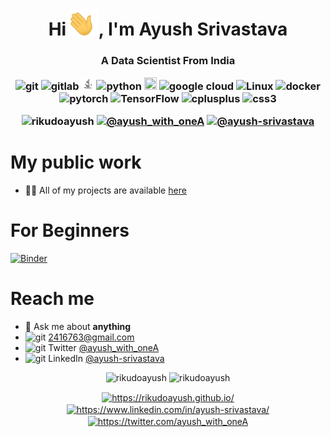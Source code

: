 <h1 align="center">Hi <img width="45" src="waving_hand.gif">, I'm Ayush Srivastava </h1>
<p align="center">
</p>
<h3 align="center">A Data Scientist From India
<p align="center">
 <img src="https://img.icons8.com/color/48/000000/git.png" alt="git" width="20" height="20"/> 
 <img src="https://img.icons8.com/color/48/000000/gitlab.png" alt="gitlab" width="20" height="20"/>
 <img src="https://raw.githubusercontent.com/vorillaz/devicons/master/!SVG/java.svg" alt="JAVA" width="20" height="20"/> 
 <img src="https://img.icons8.com/color/48/000000/python.png" alt="python" width="20" height="20"/>
 <img src="https://www.vectorlogo.zone/logos/amazon_aws/amazon_aws-ar21.svg" width="20" height="20" /> 
 <img src="https://img.icons8.com/color/48/000000/google-cloud-platform.png" alt="google cloud"  width="20" height="20" /> 
 <img src="https://img.icons8.com/color/48/000000/linux.png" alt="Linux"  width="20" height="20" />
 <img src="https://img.icons8.com/color/48/000000/docker.png" alt="docker"  width="20" height="20" /> 
 <img src="https://www.vectorlogo.zone/logos/pytorch/pytorch-icon.svg" alt="pytorch"  width="20" height="20" /> 
 <img src="https://www.vectorlogo.zone/logos/tensorflow/tensorflow-icon.svg" alt="TensorFlow"  width="20" height="20" /> 
 <img src="https://img.icons8.com/color/48/000000/c-plus-plus-logo.png" alt="cplusplus"  width="20" height="20" />
 <img src="https://img.icons8.com/dusk/48/000000/css3.png" alt="css3"  width="20" height="20" />
</p>
<p align="center">
   <img src="https://komarev.com/ghpvc/?username=rikudoayush" alt="rikudoayush" />
   <a href="https://twitter.com/intent/follow?screen_name=ayush_with_oneA"><img src="https://img.shields.io/badge/--twitter?label=Twitter&logo=Twitter&style=social" alt="@ayush_with_oneA" /></a>
   <a href="https://www.linkedin.com/in/ayush-srivastava"><img src="https://img.shields.io/badge/--linkedin?label=LinkedIn&logo=LinkedIn&style=social" alt="@ayush-srivastava" /></a>
</p>

# My public work
- 👨‍💻 All of my projects are available [here](https://github.com/rikudoayush?tab=repositories)

# For Beginners
[![Binder](https://mybinder.org/badge_logo.svg)](https://mybinder.org/v2/gh/rikudoayush/Jupyter_Notebooks/master)

# Reach me
- 💬 Ask me about **anything**
-  <img src="https://img.icons8.com/color/48/000000/email.png" alt="git" width="20" height="20"/> [2416763@gmail.com](mailto:2416763@gmail.com)
- <img src="https://img.icons8.com/color/48/000000/twitter.png" alt="git" width="20" height="20"/> Twitter [@ayush_with_oneA](https://twitter.com/intent/follow?screen_name=ayush_with_oneA)
- <img src="https://img.icons8.com/color/48/000000/linkedin.png" alt="git" width="20" height="20"/> LinkedIn [@ayush-srivastava](https://www.linkedin.com/in/ayush-srivastava)



<p align="center"> 
  <img src="https://github-readme-stats.vercel.app/api?username=rikudoayush&show_icons=true" alt="rikudoayush" />
    <img src="https://github-readme-stats.vercel.app/api/top-langs/?username=rikudoayush&layout=compact" alt="rikudoayush" />
</p>


<p align="center">
  <a href="https://rikudoayush.github.io//" target="blank"><img align="center" src="https://img.icons8.com/color/48/000000/domain--v1.png" alt="https://rikudoayush.github.io/" height="32" width="32" /></a>
<a href="https://www.linkedin.com/in/ayush-srivastava/" target="blank"><img align="center" src="https://img.icons8.com/color/48/000000/linkedin.png" alt="https://www.linkedin.com/in/ayush-srivastava/" height="32" width="32" /></a>
 <a href="https://twitter.com/intent/follow?screen_name=ayush_with_oneA" target="blank"><img align="center" src="https://img.icons8.com/color/48/000000/twitter.png" alt="https://twitter.com/ayush_with_oneA" height="32" width="32" /></a>

</p>
